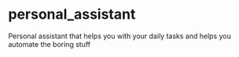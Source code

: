 # personal_assistant
Personal assistant that helps you with your daily tasks and helps you automate the boring stuff
